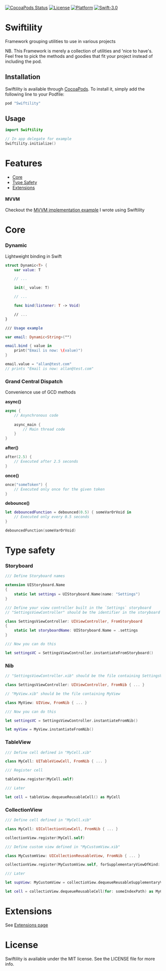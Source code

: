 [![CocoaPods Status](https://img.shields.io/cocoapods/v/Swiftility.svg?style=flat)](http://cocoapods.org/pods/Swiftility)
[![License](https://img.shields.io/cocoapods/l/Swiftility.svg?style=flat)](http://cocoapods.org/pods/Swiftility)
[![Platform](https://img.shields.io/cocoapods/p/Swiftility.svg?style=flat)](http://cocoapods.org/pods/Swiftility)
[![Swift-3.0](http://img.shields.io/badge/Swift-3.0-blue.svg)](https://github.com/allbto/iOS-Swiftility/)

# Swiftility

Framework grouping utilities to use in various projects

NB. This Framework is merely a collection of utilities and 'nice to have's.			
Feel free to pick the methods and goodies that fit your project instead of including the pod.

## Installation
 
Swiftility is available through [CocoaPods](http://cocoapods.org). To install it, simply add the following line to your Podfile:

```ruby
pod "Swiftility"
```

## Usage

```swift
import Swiftility

// In app delegate for example
Swiftility.initialize()
```
 
# Features
 
* [Core](#core)
* [Type Safety](#type-safety)
* [Extensions](Swiftility/Sources/Extensions)

#### MVVM

Checkout the [MVVM implementation example](MVVM.md) I wrote using Swiftility

# Core

### Dynamic

Lightweight binding in Swift

```swift
struct Dynamic<T> {
	var value: T

	// ...

	init(_ value: T)

	// ...

	func bind(listener: T -> Void)

	// ...
}

/// Usage example

var email: Dynamic<String>("")

email.bind { value in
	print("Email is now: \(value)")
}

email.value = "allan@test.com"
// prints "Email is now: allan@test.com"
```
 
### Grand Central Dispatch

Convenience use of GCD methods

**async()**
```swift
async {
    // Asynchronous code
 
    async_main {
        // Main thread code
    }
}
```

**after()**
```swift
after(2.5) {
    // Executed after 2.5 seconds
}
```

**once()**
```swift
once("someToken") {
    // Executed only once for the given token
}
```

**debounce()**
```swift
let debouncedFunction = debounced(0.5) { someVarOrVoid in
    // Executed only every 0.5 seconds
}

debouncedFunction(someVarOrVoid)
```


# Type safety

### Storyboard

```swift
/// Define Storyboard names

extension UIStoryboard.Name
{
    static let settings = UIStoryboard.Name(name: "Settings")
}

/// Define your view controller built in the `Settings` storyboard
// "SettingsViewController" should be the identifier in the storyboard (same as class name)

class SettingsViewController: UIViewController, FromStoryboard
{
	static let storyboardName: UIStoryboard.Name = .settings
}

/// Now you can do this

let settingsVC = SettingsViewController.instantiateFromStoryboard()
```

### Nib

```swift
// "SettingsViewController.xib" should be the file containing SettingsViewController

class SettingsViewController: UIViewController, FromNib { ... }

// "MyView.xib" should be the file containing MyView

class MyView: UIView, FromNib { ... }

/// Now you can do this

let settingsVC = SettingsViewController.instantiateFromNib()

let myView = MyView.instantiateFromNib()
```

### TableView

```swift
/// Define cell defined in "MyCell.xib"

class MyCell: UITableViewCell, FromNib { ... }

/// Register cell

tableView.register(MyCell.self)

/// Later

let cell = tableView.dequeueReusableCell() as MyCell
```

### CollectionView

```swift
/// Define cell defined in "MyCell.xib"

class MyCell: UICollectionViewCell, FromNib { ... }

collectionView.register(MyCell.self)

/// Define custom view defined in "MyCustomView.xib"

class MyCustomView: UICollectionReusableView, FromNib { ... }

collectionView.register(MyCustomView.self, forSupplementaryViewOfKind: UICollectionElementKindSectionHeader)

/// Later

let supView: MyCustomView = collectioView.dequeueReusableSupplementaryView(ofKind: UICollectionElementKindSectionHeader, for: someIndexPath)

let cell = collectioView.dequeueReusableCell(for: someIndexPath) as MyCell
```

# Extensions

See [Extensions page](Swiftility/Sources/Extensions)

# License

Swiftility is available under the MIT license. See the LICENSE file for more info.
